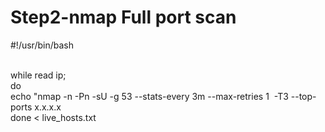 # **Step2-nmap Full port scan**

#!/usr/bin/bash  
  
   
while read ip;  
do  
echo "nmap -n -Pn -sU -g 53 --stats-every 3m --max-retries 1  -T3 --top-ports x.x.x.x  
done < live_hosts.txt